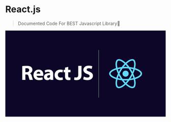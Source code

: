 # React.js 
> Documented Code For BEST Javascript Library🔵
<p align="center">
  <img src='img.png'>
</p>
